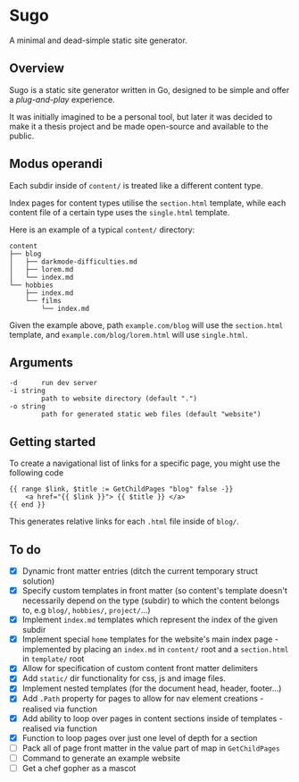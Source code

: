 # Sugo
A minimal and dead-simple static site generator.

## Overview
Sugo is a static site generator written in Go, designed to be simple and offer
a _plug-and-play_ experience. 

It was initially imagined to be a personal tool, but later
it was decided to make it a thesis project and be made
open-source and available to the public.

## Modus operandi
Each subdir inside of `content/` is treated like a different content type.

Index pages for content types utilise the `section.html` template, while
each content file of a certain type uses the `single.html` template.

Here is an example of a typical `content/` directory:
```
content
├── blog
│   ├── darkmode-difficulties.md
│   ├── lorem.md
│   └── index.md
└── hobbies
    ├── index.md
    └── films
        └── index.md
```

Given the example above, path `example.com/blog` will use the `section.html`
template, and `example.com/blog/lorem.html` will use `single.html`.

## Arguments
```
-d      run dev server
-i string
        path to website directory (default ".")
-o string
        path for generated static web files (default "website")
```

## Getting started
To create a navigational list of links for a specific page, you might use
the following code
```
{{ range $link, $title := GetChildPages "blog" false -}}
    <a href="{{ $link }}"> {{ $title }} </a>
{{ end }}
```
This generates relative links for each `.html` file inside of `blog/`.

## To do
- [x] Dynamic front matter entries (ditch the current temporary struct solution)
- [x] Specify custom templates in front matter (so content's template doesn't
necessarily depend on the type (subdir) to which the content belongs to,
e.g `blog/`, `hobbies/`, `project/`...)
- [x] Implement `index.md` templates which represent the index of the given subdir
- [x] Implement special `home` templates for the website's main index page -
implemented by placing an `index.md` in `content/` root and a `section.html` in
`template/` root
- [x] Allow for specification of custom content front matter delimiters
- [x] Add `static/` dir functionality for css, js and image files.
- [x] Implement nested templates (for the document head, header, footer...)
- [x] Add `.Path` property for pages to allow for nav element creations -
realised via function
- [x] Add ability to loop over pages in content sections inside of templates - 
realised via function
- [x] Function to loop pages over just one level of depth for a section
- [ ] Pack all of page front matter in the value part of map in `GetChildPages`
- [ ] Command to generate an example website
- [ ] Get a chef gopher as a mascot